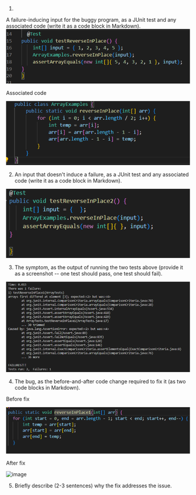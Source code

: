 1.

A failure-inducing input for the buggy program, as a JUnit test and any associated code (write it as a code block in Markdown).
![Image](labreport3.1.png)

Associated code

![Image](labreport3.2.png)

2. An input that doesn't induce a failure, as a JUnit test and any associated code (write it as a code block in Markdown).

![image](labreport3.4.png)


3. The symptom, as the output of running the two tests above (provide it as a screenshot -- one test should pass, one test should fail).

![Image](labreport3.3.png)

4. The bug, as the before-and-after code change required to fix it (as two code blocks in Markdown).

Before fix

![image](labreport3.5.png)

After fix

![image](labreport3.6.png)

5. Briefly describe (2-3 sentences) why the fix addresses the issue.
